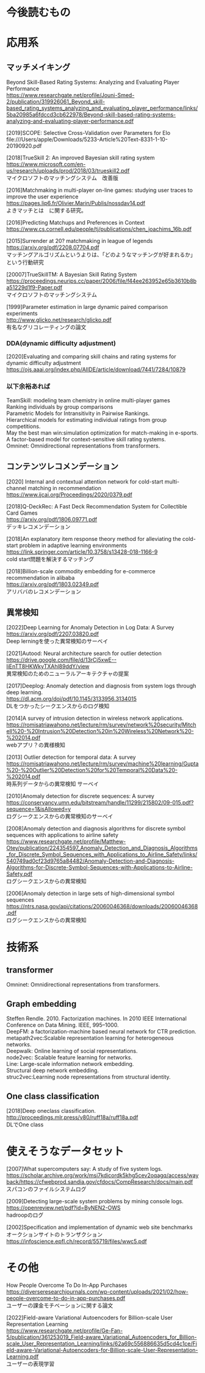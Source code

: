 # 今後読むもの 
# 応用系  
## マッチメイキング   
Beyond Skill-Based Rating Systems: Analyzing and Evaluating Player Performance  
https://www.researchgate.net/profile/Jouni-Smed-2/publication/319926061_Beyond_skill-based_rating_systems_analyzing_and_evaluating_player_performance/links/5ba20985a6fdccd3cb622978/Beyond-skill-based-rating-systems-analyzing-and-evaluating-player-performance.pdf  
  
[2019]SCOPE: Selective Cross-Validation over Parameters for Elo  
file:///Users/apple/Downloads/5233-Article%20Text-8331-1-10-20190920.pdf  
  

[2018]TrueSkill 2: An improved Bayesian skill rating system  
https://www.microsoft.com/en-us/research/uploads/prod/2018/03/trueskill2.pdf  
マイクロソフトのマッチングシステム　改善版  

[2016]Matchmaking in multi-player on-line games: studying user traces to improve the user experience  
https://pages.lip6.fr/Olivier.Marin/Publis/nossdav14.pdf  
よきマッチとは　に関する研究。

[2016]Predicting Matchups and Preferences in Context  
https://www.cs.cornell.edu/people/tj/publications/chen_joachims_16b.pdf  
  
[2015]Surrender at 20? matchmaking in league of legends  
https://arxiv.org/pdf/2208.07704.pdf  
マッチングアルゴリズムというよりは、「どのようなマッチングが好まれるか」という行動研究  
  
[20007]TrueSkillTM: A Bayesian Skill Rating System  
https://proceedings.neurips.cc/paper/2006/file/f44ee263952e65b3610b8ba51229d1f9-Paper.pdf  
マイクロソフトのマッチングシステム  
  
[1999]Parameter estimation in large dynamic paired comparison experiments  
http://www.glicko.net/research/glicko.pdf  
有名なグリコレーティングの論文  

### DDA(dynamic difficulty adjustment)  
[2020]Evaluating and comparing skill chains and rating systems for dynamic difficulty adjustment  
https://ojs.aaai.org/index.php/AIIDE/article/download/7441/7284/10879  

### 以下余裕あれば  
TeamSkill: modeling team chemistry in online multi-player games  
Ranking individuals by group comparisons  
Parametric Models for Intransitivity in Pairwise Rankings.  
Hierarchical models for estimating individual ratings from group competitions.  
May the best man win:simulation optimization for match-making in e-sports.  
A factor-based model for context-sensitive skill rating systems.  
Omninet: Omnidirectional representations from transformers. 
## コンテンツレコメンデーション  
[2020] Internal and contextual attention network for cold-start multi-channel matching in recommendation  
https://www.ijcai.org/Proceedings/2020/0379.pdf  
  
[2018]Q-DeckRec: A Fast Deck Recommendation System  for Collectible Card Games  
https://arxiv.org/pdf/1806.09771.pdf  
デッキレコメンデーション  
  
[2018]An explanatory item response theory method for alleviating the cold-start problem in adaptive learning environments  
https://link.springer.com/article/10.3758/s13428-018-1166-9  
cold start問題を解決するマッチング  
  
[2018]Billion-scale commodity embedding for e-commerce recommendation in alibaba  
https://arxiv.org/pdf/1803.02349.pdf  
アリババのレコメンデーション  
  
## 異常検知  
[2022]Deep Learning for Anomaly Detection in Log Data: A Survey  
https://arxiv.org/pdf/2207.03820.pdf  
Deep lerningを使った異常検知のサーベイ  
  
[2021]Autood: Neural architecture search for outlier detection  
https://drive.google.com/file/d/13rCj5xwE--liEnTT8HKWkyTXAhl89ddY/view  
異常検知のためのニューラルアーキテクチャの提案    

[2017]Deeplog: Anomaly detection and diagnosis from system logs through deep learning.  
https://dl.acm.org/doi/pdf/10.1145/3133956.3134015  
DLをつかったシークエンスからのログ検知  
  
[2014]A survey of intrusion detection in wireless network applications.   
https://romisatriawahono.net/lecture/rm/survey/network%20security/Mitchell%20-%20Intrusion%20Detection%20in%20Wireless%20Network%20-%202014.pdf  
webアプリ？の異様検知

[2013] Outlier detection for temporal data: A survey  
https://romisatriawahono.net/lecture/rm/survey/machine%20learning/Gupta%20-%20Outlier%20Detection%20for%20Temporal%20Data%20-%202014.pdf  
時系列データからの異常検知 サーベイ  
  
[2010]Anomaly detection for discrete sequences: A survey  
https://conservancy.umn.edu/bitstream/handle/11299/215802/09-015.pdf?sequence=1&isAllowed=y  
ログシークエンスからの異常検知のサーベイ  


[2008]Anomaly detection and diagnosis algorithms for discrete symbol sequences with applications to airline safety  
https://www.researchgate.net/profile/Matthew-Otey/publication/224354597_Anomaly_Detection_and_Diagnosis_Algorithms_for_Discrete_Symbol_Sequences_with_Applications_to_Airline_Safety/links/540749ad0cf23d9765a84482/Anomaly-Detection-and-Diagnosis-Algorithms-for-Discrete-Symbol-Sequences-with-Applications-to-Airline-Safety.pdf  
ログシークエンスからの異常検知  

[2006]Anomaly detection in large sets of high-dimensional symbol sequences  
https://ntrs.nasa.gov/api/citations/20060046368/downloads/20060046368.pdf  
ログシークエンスからの異常検知

  
# 技術系
## transformer  
Omninet: Omnidirectional representations from transformers.  
## Graph embedding  
Steffen Rendle. 2010. Factorization machines. In 2010 IEEE International Conference on Data Mining. IEEE, 995–1000.  
DeepFM: a factorization-machine based neural network for CTR prediction.  
metapath2vec:Scalable representation learning for heterogeneous networks.  
Deepwalk: Online learning of social representations.  
node2vec: Scalable feature learning for networks.  
Line: Large-scale information network embedding.  
Structural deep network embedding.  
struc2vec:Learning node representations from structural identity.  

## One class classification  
[2018]Deep oneclass classification.  
http://proceedings.mlr.press/v80/ruff18a/ruff18a.pdf  
DLでOne class



# 使えそうなデータセット  
[2007]What supercomputers say: A study of five system logs.
https://scholar.archive.org/work/msi7kdicordk5khg5cev2oqagq/access/wayback/https://cfwebprod.sandia.gov/cfdocs/CompResearch/docs/main.pdf  
スパコンのファイルシステムログ  
  
[2009]Detecting large-scale system problems by mining console logs.  
https://openreview.net/pdf?id=ByNEN2-OWS  
hadroopのログ
  
[2002]Specification and implementation of dynamic web site benchmarks  
オークションサイトのトランザクション  
https://infoscience.epfl.ch/record/55719/files/wwc5.pdf  
  



# その他  
How People Overcome To Do In-App Purchases  
https://diverseresearchjournals.com/wp-content/uploads/2021/02/how-people-overcome-to-do-in-app-purchases.pdf  
ユーザーの課金モチベーションに関する論文  
  
[2022]Field-aware Variational Autoencoders for Billion-scale User Representation Learning  
https://www.researchgate.net/profile/Ge-Fan-5/publication/361253019_Field-aware_Variational_Autoencoders_for_Billion-scale_User_Representation_Learning/links/62a69c556886635d5cd4c1ce/Field-aware-Variational-Autoencoders-for-Billion-scale-User-Representation-Learning.pdf  
ユーザーの表現学習
